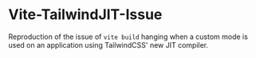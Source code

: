 # Vite-TailwindJIT-Issue
Reproduction of the issue of `vite build` hanging when a custom mode is used on an application using TailwindCSS' new JIT compiler.
